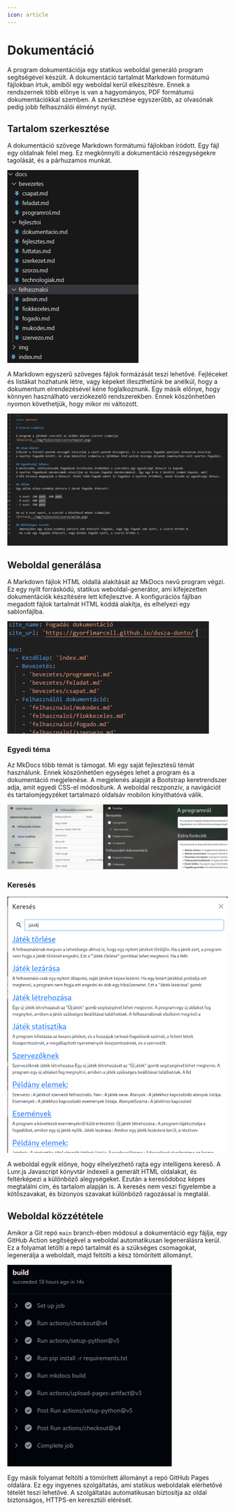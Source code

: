 ```yaml
---
icon: article
---
```

# Dokumentáció

A program dokumentációja egy statikus weboldal generáló program segítségével készült. A dokumentáció tartalmát Markdown 
formátumú fájlokban írtuk, amiből egy weboldal kerül elkészítésre. Ennek a rendszernek több előnye is van a hagyományos, 
PDF formátumú dokumentációkkal szemben. A szerkesztése egyszerűbb, az olvasónak pedig jobb felhasználói élményt nyújt.

## Tartalom szerkesztése
A dokumentáció szövege Markdown formátumú fájlokban íródott. Egy fájl egy oldalnak felel meg. Ez megkönnyíti a dokumentáció 
részegységekre tagolását, és a párhuzamos munkát.

![A dokumentáció forrásfájljai](../img/fejlesztoi/dokumentacio/mappak.png)

A Markdown egyszerű szöveges fájlok formázását teszi lehetővé. Fejléceket és listákat hozhatunk létre, vagy képeket illeszthetünk 
be anélkül, hogy a dokumentum elrendezésével kéne foglalkoznunk. Egy másik előnye, hogy könnyen használható verziókezelő 
rendszerekben. Ennek köszönhetően nyomon követhetjük, hogy mikor mi változott.

![Egy oldal forráskódja](../img/fejlesztoi/dokumentacio/markdown.png)

## Weboldal generálása
A Markdown fájlok HTML oldallá alakítását az MkDocs nevű program végzi. Ez egy nyílt forráskódú, statikus weboldal-generátor, ami
kifejezetten dokumentációk készítésére lett kifejlesztve. A konfigurációs fájlban megadott fájlok tartalmát HTML kóddá alakítja, 
és elhelyezi egy sablonfájlba.

![MkDocs konfiguráció](../img/fejlesztoi/dokumentacio/nav.png)

### Egyedi téma
Az MkDocs több témát is támogat. Mi egy saját fejlesztésű témát használunk. Ennek köszönhetően egységes lehet a program és a dokumentáció 
megjelenése. A megjelenés alapját a Bootstrap keretrendszer adja, amit egyedi CSS-el módosítunk. A weboldal reszponzív, a navigációt és 
tartalomjegyzéket tartalmazó oldalsáv mobilon kinyithatóvá válik.

![Program és dokumentáció összehasonlítása](../img/fejlesztoi/dokumentacio/osszehasonlitas.png)

### Keresés
![Kereső mező](../img/fejlesztoi/dokumentacio/kereso.png)

A weboldal egyik előnye, hogy elhelyezhető rajta egy intelligens kereső. A Lunr.js Javascript könyvtár indexeli a generált 
HTML oldalakat, és feltérképezi a különböző alegységeket. Ezután a keresődoboz képes megtalálni cím, és tartalom alapján is. 
A keresés nem veszi figyelembe a kötőszavakat, és bizonyos szavakat különböző ragozással is megtalál.

## Weboldal közzététele
Amikor a Git repó `main` branch-ében módosul a dokumentáció egy fájlja, egy GitHub Action segítségével a weboldal automatikusan 
legenerálásra kerül. Ez a folyamat letölti a repó tartalmát és a szükséges csomagokat, legenerálja a weboldalt, majd feltölti a kész
tömörített állományt.

![A GitHub Action lépései](../img/fejlesztoi/dokumentacio/actions.png)

Egy másik folyamat feltölti a tömörített állományt a repó GitHub Pages oldalára. Ez egy ingyenes szolgáltatás, ami statikus weboldalak 
elérhetővé tételét teszi lehetővé. A szolgáltatás automatikusan biztosítja az oldal biztonságos, HTTPS-en keresztüli elérését.